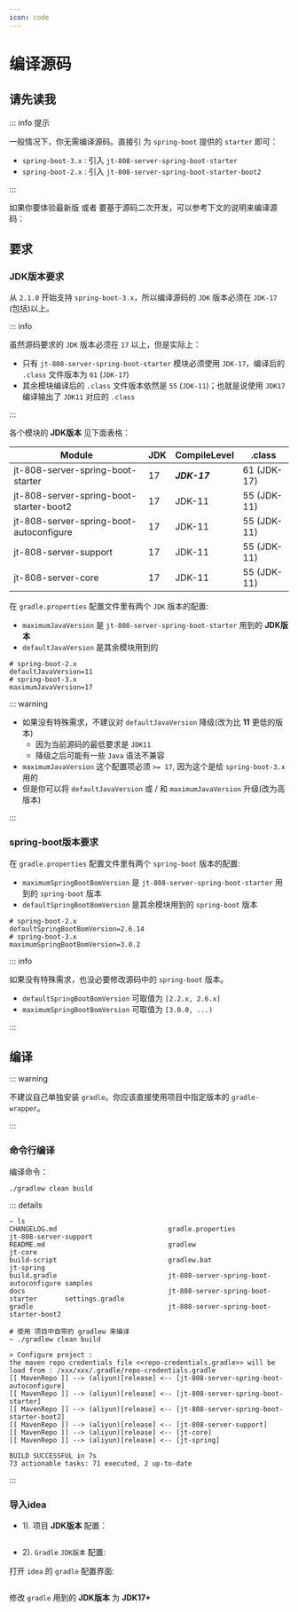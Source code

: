 ```yaml
---
icon: code
---
```


# 编译源码

## 请先读我

::: info 提示

一般情况下，你无需编译源码。直接引 为 `spring-boot` 提供的 `starter` 即可：

- `spring-boot-3.x` : 引入 `jt-808-server-spring-boot-starter`
- `spring-boot-2.x` : 引入 `jt-808-server-spring-boot-starter-boot2`

:::

如果你要体验最新版 或者 要基于源码二次开发，可以参考下文的说明来编译源码：

## 要求

### JDK版本要求

从 `2.1.0` 开始支持 `spring-boot-3.x`，所以编译源码的 `JDK` 版本必须在 `JDK-17` (包括)以上。

::: info

虽然源码要求的 `JDK` 版本必须在 `17` 以上，但是实际上：

- 只有 `jt-808-server-spring-boot-starter` 模块必须使用 `JDK-17`，编译后的 `.class` 文件版本为 `61` (`JDK-17`)
- 其余模块编译后的 `.class` 文件版本依然是 `55` (`JDK-11`)；也就是说使用 `JDK17` 编译输出了 `JDK11` 对应的 `.class`

:::

各个模块的 **JDK版本** 见下面表格：

| Module                                  | JDK | CompileLevel | .class      |
|-----------------------------------------|-----|--------------|-------------|
| jt-808-server-spring-boot-starter       | 17  | _**JDK-17**_ | 61 (JDK-17) |
| jt-808-server-spring-boot-starter-boot2 | 17  | JDK-11       | 55 (JDK-11) |
| jt-808-server-spring-boot-autoconfigure | 17  | JDK-11       | 55 (JDK-11) |
| jt-808-server-support                   | 17  | JDK-11       | 55 (JDK-11) |
| jt-808-server-core                      | 17  | JDK-11       | 55 (JDK-11) |

在 `gradle.properties` 配置文件里有两个 `JDK` 版本的配置:

- `maximumJavaVersion` 是 `jt-808-server-spring-boot-starter` 用到的 **JDK版本**
- `defaultJavaVersion` 是其余模块用到的

```properties
# spring-boot-2.x
defaultJavaVersion=11
# spring-boot-3.x
maximumJavaVersion=17
```

::: warning

- 如果没有特殊需求，不建议对 `defaultJavaVersion` 降级(改为比 **11** 更低的版本)
    - 因为当前源码的最低要求是 `JDK11`
    - 降级之后可能有一些 `Java` 语法不兼容
- `maximumJavaVersion` 这个配置项必须 `>= 17`, 因为这个是给 `spring-boot-3.x` 用的
- 但是你可以将 `defaultJavaVersion` 或 / 和 `maximumJavaVersion` 升级(改为高版本)

:::

### spring-boot版本要求

在 `gradle.properties` 配置文件里有两个 `spring-boot` 版本的配置:

- `maximumSpringBootBomVersion` 是 `jt-808-server-spring-boot-starter` 用到的 `spring-boot` 版本
- `defaultSpringBootBomVersion` 是其余模块用到的 `spring-boot` 版本

```properties
# spring-boot-2.x
defaultSpringBootBomVersion=2.6.14
# spring-boot-3.x
maximumSpringBootBomVersion=3.0.2
```

::: info

如果没有特殊需求，也没必要修改源码中的 `spring-boot` 版本。

- `defaultSpringBootBomVersion` 可取值为 `[2.2.x, 2.6.x]`
- `maximumSpringBootBomVersion` 可取值为 `[3.0.0, ...)`

:::

## 编译

::: warning

不建议自己单独安装 `gradle`。你应该直接使用项目中指定版本的 `gradle-wrapper`。

:::

### 命令行编译

编译命令：

```shell
./gradlew clean build
```

::: details

```shell
~ ls
CHANGELOG.md                            gradle.properties                       jt-808-server-support
README.md                               gradlew                                 jt-core
build-script                            gradlew.bat                             jt-spring
build.gradle                            jt-808-server-spring-boot-autoconfigure samples
docs                                    jt-808-server-spring-boot-starter       settings.gradle
gradle                                  jt-808-server-spring-boot-starter-boot2

# 使用 项目中自带的 gradlew 来编译
~ ./gradlew clean build

> Configure project :
the maven repo credentials file <<repo-credentials.gradle>> will be load from : /xxx/xxx/.gradle/repo-credentials.gradle
[[ MavenRepo ]] --> (aliyun)[release] <-- [jt-808-server-spring-boot-autoconfigure]
[[ MavenRepo ]] --> (aliyun)[release] <-- [jt-808-server-spring-boot-starter]
[[ MavenRepo ]] --> (aliyun)[release] <-- [jt-808-server-spring-boot-starter-boot2]
[[ MavenRepo ]] --> (aliyun)[release] <-- [jt-808-server-support]
[[ MavenRepo ]] --> (aliyun)[release] <-- [jt-core]
[[ MavenRepo ]] --> (aliyun)[release] <-- [jt-spring]

BUILD SUCCESSFUL in 7s
73 actionable tasks: 71 executed, 2 up-to-date
```

:::

### 导入idea

- 1). 项目 **JDK版本** 配置：

<p class="">
    <img :src="$withBase('/img/v2/quick-start/build-from-source/idea-project-structure.png')">
</p>

- 2). `Gradle` `JDK版本` 配置:

打开 `idea` 的 `gradle` 配置界面:

<p class="">
    <img :src="$withBase('/img/v2/quick-start/build-from-source/gradle-jdk-step-1.png')">
</p>

修改 `gradle` 用到的 **JDK版本** 为 **JDK17+**

<p class="">
    <img :src="$withBase('/img/v2/quick-start/build-from-source/gradle-jdk-step-2.png')">
</p>

